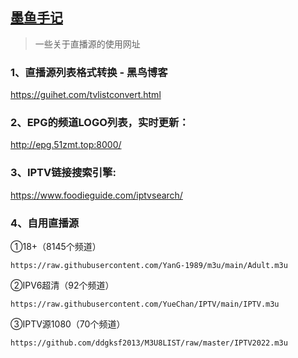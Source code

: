 ## [墨鱼手记](https://t.me/ddgksf2021)

> 一些关于直播源的使用网址

### 1、直播源列表格式转换 - 黑鸟博客

https://guihet.com/tvlistconvert.html

### 2、EPG的频道LOGO列表，实时更新：
http://epg.51zmt.top:8000/

### 3、IPTV链接搜索引擎:
https://www.foodieguide.com/iptvsearch/

### 4、自用直播源
①18+（8145个频道）
```
https://raw.githubusercontent.com/YanG-1989/m3u/main/Adult.m3u
```
②IPV6超清（92个频道）
```
https://raw.githubusercontent.com/YueChan/IPTV/main/IPTV.m3u
```
③IPTV源1080（70个频道）
```
https://github.com/ddgksf2013/M3U8LIST/raw/master/IPTV2022.m3u
```
